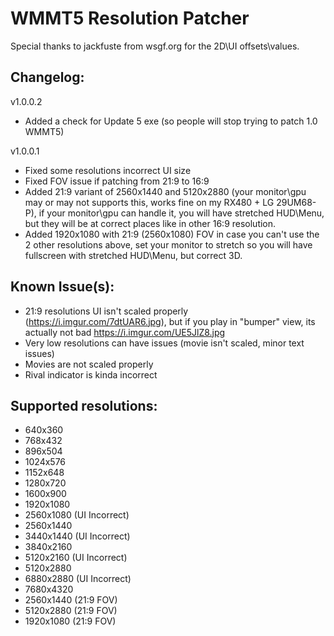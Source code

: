 # WMMT5 Resolution Patcher
Special thanks to jackfuste from wsgf.org for the 2D\UI offsets\values.

## Changelog:

v1.0.0.2
- Added a check for Update 5 exe (so people will stop trying to patch 1.0 WMMT5)

v1.0.0.1
- Fixed some resolutions incorrect UI size
- Fixed FOV issue if patching from 21:9 to 16:9
- Added 21:9 variant of 2560x1440 and 5120x2880 (your monitor\gpu may or may not supports this, works fine on my RX480 + LG 29UM68-P), if your monitor\gpu can handle it, 
you will have stretched HUD\Menu, but they will be at correct places like in other 16:9 resolution.
- Added 1920x1080 with 21:9 (2560x1080) FOV in case you can't use the 2 other resolutions above, set your monitor to stretch so you will have fullscreen with stretched HUD\Menu,
but correct 3D.

## Known Issue(s):

- 21:9 resolutions UI isn't scaled properly (https://i.imgur.com/7dtUAR6.jpg), but if you play in "bumper" view, its actually not bad https://i.imgur.com/UE5JlZ8.jpg
- Very low resolutions can have issues (movie isn't scaled, minor text issues)
- Movies are not scaled properly
- Rival indicator is kinda incorrect

## Supported resolutions:

- 640x360
- 768x432
- 896x504	
- 1024x576
- 1152x648
- 1280x720
- 1600x900
- 1920x1080
- 2560x1080 (UI Incorrect)
- 2560x1440
- 3440x1440 (UI Incorrect)
- 3840x2160
- 5120x2160 (UI Incorrect)
- 5120x2880
- 6880x2880 (UI Incorrect)
- 7680x4320
- 2560x1440 (21:9 FOV)
- 5120x2880 (21:9 FOV)
- 1920x1080 (21:9 FOV)
